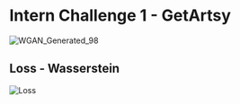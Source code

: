 # Intern Challenge 1 - GetArtsy
![WGAN_Generated_98](https://user-images.githubusercontent.com/117737754/205827597-5fa6e262-9ce4-4834-8203-a03b3fa74136.png)

## Loss - Wasserstein
![Loss](https://user-images.githubusercontent.com/117737754/205831669-5f9d3a0a-87a0-45e5-9b17-176eb27da772.jpg)
